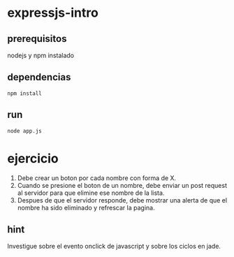 # expressjs-intro

## prerequisitos

nodejs y npm instalado

## dependencias

`npm install`

## run

`node app.js`

# ejercicio

1. Debe crear un boton por cada nombre con forma de X.
2. Cuando se presione el boton de un nombre, debe enviar un post request al servidor para que elimine ese nombre de la lista.
3. Despues de que el servidor responde, debe mostrar una alerta de que el nombre ha sido eliminado y refrescar la pagina.

## hint

Investigue sobre el evento onclick de javascript y sobre los ciclos en jade.

